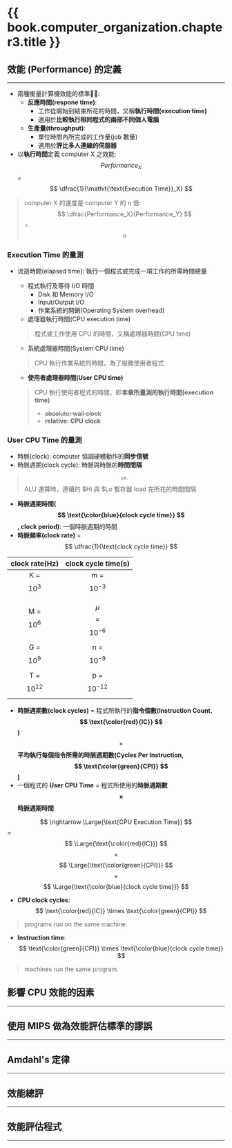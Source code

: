 # {{ book.computer_organization.chapter3.title }}
<!-- toc -->

## 效能 (Performance) 的定義
---
- 兩種衡量計算機效能的標準:
  - **反應時間(respone time)**:
    - 工作從開始到結束所花的時間，又稱**執行時間(execution time)**
    - 適用於**比較執行相同程式的兩部不同個人電腦**
  - **生產量(throughput)**:
    - 單位時間內所完成的工作量(job 數量)
    - 適用於**評比多人連線的伺服器**
- 以**執行時間**定義 computer X 之效能: $$ Performance_X $$ = $$ \dfrac{1}{\mathit{\text{Execution Time}}_X} $$
> computer X 的速度是 computer Y 的 n 倍: $$ \dfrac{Performance_X}{Performance_Y} $$ = $$ n $$

### Execution Time 的量測
- 流逝時間(elapsed time): 執行一個程式或完成一項工作的所需時間總量
  - 程式執行及等待 I/O 時間
    - Disk 和 Memory I/O
    - Input/Output I/O
    - 作業系統的開銷(Operating System overhead)
  - 處理器執行時間(CPU execution time)
  > 程式或工作使用 CPU 的時間，又稱處理器時間(CPU time)

    - 系統處理器時間(System CPU time)
    > CPU 執行作業系統的時間，為了服務使用者程式
    - **使用者處理器時間(User CPU time)**
    > CPU 執行使用者程式的時間，即**本章所量測的執行時間(execution time)**
    > - ~~absolute: wall clock~~
    > - **relative: CPU clock**

### User CPU Time 的量測
- 時脈(clock): computer 協調硬體動作的**同步信號**  
- 時脈週期(clock cycle): 時脈與時脈的**時間間隔**  
> $$ ^{ex.} $$ ALU 運算時，連續的 $Hi 與 $Lo 暫存器 load 完所花的時間間隔
- **時脈週期時間($$ \text{\color{blue}{clock cycle time}} $$, clock period)**: 一個時脈週期的時間
- **時脈頻率(clock rate)** = $$ \dfrac{1}{\text{clock cycle time}} $$

| clock rate(Hz)    | clock cycle time(s)         |
|:-----------------:|:---------------------------:|
| K = $$ 10^3 $$    | m = $$ 10^{-3} $$           |
| M = $$ 10^6 $$    | $$ \mu $$ = $$ 10^{-6} $$   |
| G = $$ 10^9 $$    | n = $$ 10^{-9} $$           |
| T = $$ 10^{12} $$ | p = $$ 10^{-12} $$          |

- **時脈週期數(clock cycles)** = 程式所執行的**指令個數(Instruction Count, $$ \text{\color{red}{IC}} $$)** $$ \times $$ **平均執行每個指令所需的時脈週期數(Cycles Per Instruction, $$ \text{\color{green}{CPI}} $$)**
- 一個程式的 **User CPU Time** = 程式所使用的**時脈週期數 $$ \times $$ 時脈週期時間**

$$ \rightarrow \Large{\text{CPU Execution Time}} $$ = $$ \Large{\text{\color{red}{IC}}} $$ $$ \times $$ $$ \Large{\text{\color{green}{CPI}}} $$ $$ \times $$ $$ \Large{\text{\color{blue}{clock cycle time}}} $$
- **CPU clock cycles**: $$ \text{\color{red}{IC}} \times \text{\color{green}{CPI}} $$
> programs run on the same machine.
- **Instruction time**: $$ \text{\color{green}{CPI}} \times \text{\color{blue}{clock cycle time}} $$
> machines run the same program.

## 影響 CPU 效能的因素
---

## 使用 MIPS 做為效能評估標準的謬誤
---

## Amdahl's 定律
---

## 效能總評
---

## 效能評估程式
---
